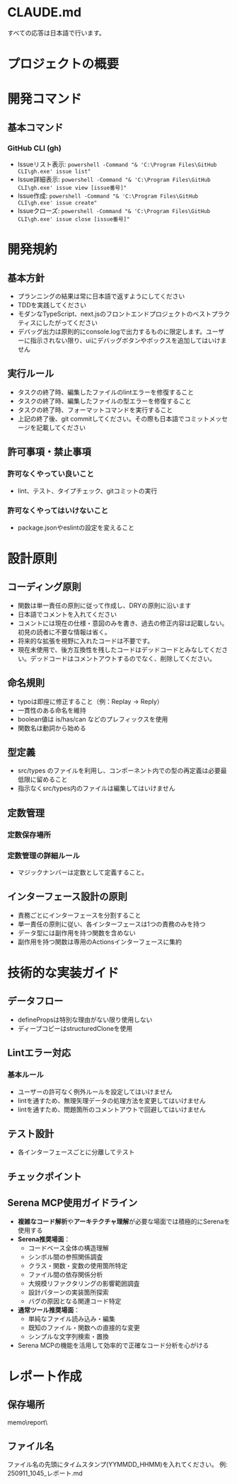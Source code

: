# CLAUDE.md
すべての応答は日本語で行います。


# プロジェクトの概要

# 開発コマンド

## 基本コマンド
### GitHub CLI (gh)
- Issueリスト表示: `powershell -Command "& 'C:\Program Files\GitHub CLI\gh.exe' issue list"`
- Issue詳細表示: `powershell -Command "& 'C:\Program Files\GitHub CLI\gh.exe' issue view [issue番号]"`
- Issue作成: `powershell -Command "& 'C:\Program Files\GitHub CLI\gh.exe' issue create"`
- Issueクローズ: `powershell -Command "& 'C:\Program Files\GitHub CLI\gh.exe' issue close [issue番号]"`
# 開発規約

## 基本方針
- プランニングの結果は常に日本語で返すようにしてください
- TDDを実践してください
- モダンなTypeScript、next.jsのフロントエンドプロジェクトのベストプラクティスにしたがってください
- デバッグ出力は原則的にconsole.logで出力するものに限定します。ユーザーに指示されない限り、uiにデバッグボタンやボックスを追加してはいけません

## 実行ルール
- タスクの終了時、編集したファイルのlintエラーを修復すること
- タスクの終了時、編集したファイルの型エラーを修復すること
- タスクの終了時、フォーマットコマンドを実行すること
- 上記の終了後、git commitしてください。その際も日本語でコミットメッセージを記載してください

## 許可事項・禁止事項

### 許可なくやってい良いこと
- lint、テスト、タイプチェック、gitコミットの実行

### 許可なくやってはいけないこと
- package.jsonやeslintの設定を変えること

# 設計原則

## コーディング原則
- 関数は単一責任の原則に従って作成し、DRYの原則に沿います
- 日本語でコメントを入れてください
- コメントには現在の仕様・意図のみを書き、過去の修正内容は記載しない。初見の読者に不要な情報は省く。
- 将来的な拡張を視野に入れたコードは不要です。
- 現在未使用で、後方互換性を残したコードはデッドコードとみなしてください。デッドコードはコメントアウトするのでなく、削除してください。

## 命名規則
- typoは即座に修正すること（例：Replay → Reply）
- 一貫性のある命名を維持
- boolean値は is/has/can などのプレフィックスを使用
- 関数名は動詞から始める

## 型定義
- src/types のファイルを利用し、コンポーネント内での型の再定義は必要最低限に留めること
- 指示なくsrc/types内のファイルは編集してはいけません

## 定数管理
### 定数保存場所

### 定数管理の詳細ルール
- マジックナンバーは定数として定義すること。

## インターフェース設計の原則
- 責務ごとにインターフェースを分割すること
- 単一責任の原則に従い、各インターフェースは1つの責務のみを持つ
- データ型には副作用を持つ関数を含めない
- 副作用を持つ関数は専用のActionsインターフェースに集約

# 技術的な実装ガイド

## データフロー
- definePropsは特別な理由がない限り使用しない
- ディープコピーはstructuredCloneを使用

## Lintエラー対応
### 基本ルール
- ユーザーの許可なく例外ルールを設定してはいけません
- lintを通すため、無理矢理データの処理方法を変更してはいけません
- lintを通すため、問題箇所のコメントアウトで回避してはいけません

## テスト設計
- 各インターフェースごとに分離してテスト

## チェックポイント

## Serena MCP使用ガイドライン
- **複雑なコード解析**や**アーキテクチャ理解**が必要な場面では積極的にSerenaを使用する
- **Serena推奨場面**：
  - コードベース全体の構造理解
  - シンボル間の参照関係調査
  - クラス・関数・変数の使用箇所特定
  - ファイル間の依存関係分析
  - 大規模リファクタリングの影響範囲調査
  - 設計パターンの実装箇所探索
  - バグの原因となる関連コード特定
- **通常ツール推奨場面**：
  - 単純なファイル読み込み・編集
  - 既知のファイル・関数への直接的な変更
  - シンプルな文字列検索・置換
- Serena MCPの機能を活用して効率的で正確なコード分析を心がける

# レポート作成
## 保存場所
memo\report\
## ファイル名
ファイル名の先頭にタイムスタンプ(YYMMDD_HHMM)を入れてください。
例: 250911_1045_レポート.md